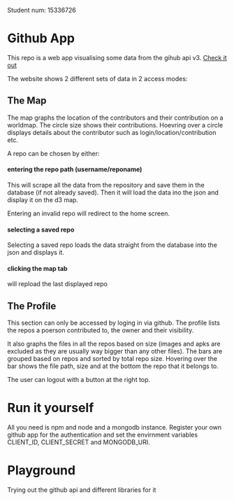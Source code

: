Student num: 15336726

# Github App

This repo is a web app visualising some data from the gihub api v3.
[Check it out](https://a-github.herokuapp.com/)

The website shows 2 different sets of data in 2 access modes:

## The Map

The map graphs the location of the contributors and their contribution on a worldmap.
The circle size shows their contributions.
Hoevring over a circle displays details about the contributor such as login/location/contribution etc.

A repo can be chosen by either:

#### entering the repo path (username/reponame)

This will scrape all the data from the repository and save them in the database (if not already saved).
Then it will load the data ino the json and display it on the d3 map.

Entering an invalid repo will redirect to the home screen.

#### selecting a saved repo

Selecting a saved repo loads the data straight from the database into the json and displays it.

#### clicking the map tab

will repload the last displayed repo

## The Profile

This section can only be accessed by loging in via github.
The profile lists the repos a poerson contributed to, the owner and their visibility.

It also graphs the files in all the repos based on size (images and apks are excluded as they are usually way bigger than any other files). The bars are grouped based on repos and sorted by total repo size.
Hovering over the bar shows the file path, size and at the bottom the repo that it belongs to.

The user can logout with a button at the right top.

# Run it yourself

All you need is npm and node and a mongodb instance.
Register your own github app for the authentication and set the envirnment variables CLIENT\_ID, CLIENT_SECRET and MONGODB\_URI.

# Playground

Trying out the github api and different libraries for it
